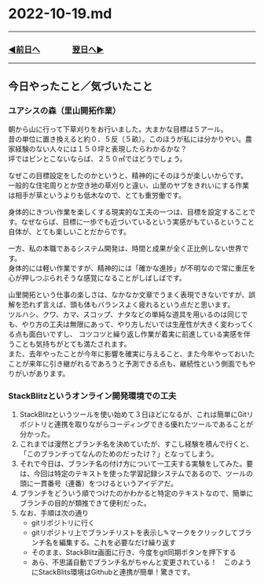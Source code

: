 # 2022-10-19.md  
  
---
### [◀️前日へ](https://github.com/yuasys/chatty-journal/blob/main/2022/10/2022-10-18.md)&emsp;&emsp;&emsp;&emsp;[翌日へ▶️](https://github.com/yuasys/chatty-journal/blob/main/2022/10/2022-10-20.md)
---

## 今日やったこと／気づいたこと

### ユアシスの森（里山開拓作業）  

朝から山に行って下草刈りをお行いました。大まかな目標は５アール。  
昔の単位に置き換えると約０．５反（５畝）。このほうが私には分かりやい。農家経験のない人々には１５０坪と表現したらわかるかな？  
坪ではピンとこないならば、２５０㎡ではどうでしょう。  

なぜこの目標設定をしたのかというと、精神的にそのほうが楽しいからです。  
一般的な住宅周りとか空き地の草刈りと違い、山里のヤブをきれいにする作業は相手が草というよりも低木なので、とても重労働です。  

身体的にきつい作業を楽しくする現実的な工夫の一つは、目標を設定することです。なぜならば、目標に一歩でも近づいているという実感がもているということ自体が、とても楽しいことだからです。  


一方、私の本職であるシステム開発は、時間と成果が全く正比例しない世界です。  
身体的には軽い作業ですが、精神的には「確かな進捗」が不明なので常に重圧を心が押しつぶられそうな感覚になることがしばしばです。  

山里開拓という仕事の楽しさは、なかなか文章でうまく表現できないですが、誤解を恐れず言えば、頭も体もバランスよく疲れるという点だと思います。  
ツルハシ、クワ、カマ、スコップ、ナタなどの単純な道具を用いるのは同じでも、やり方の工夫は無限にあって、やり方しだいでは生産性が大きく変わってくる点も面白いですし、
コツコツと繰り返し作業が着実に前進している実感を伴うことも気持ちがとても満たされます。  
また、去年やったことが今年に影響を確実に与えること、また今年やっておいたことが来年に引き継がれるであろうと予測できる点も、継続性という側面でもやりがいがあります。

### StackBlitzというオンライン開発環境での工夫  

1. StackBlitzというツールを使い始めて３日ほどになるが、これは簡単にGitリポジトリと連携を取りながらコーディングできる優れたツールであることが分かった。  
2. これまでは漫然とブランチ名を決めていたが、すこし経験を積んで行くと、「このブランチってなんのためのだったけ？」となってしまう。 
3. それで今日は、ブランチ名の付け方について一工夫する実験をしてみた。要は、今回は特定のテキストを使った学習記録システムであるので、ツールの頭に一貫番号（連番）をつけるというアイデアだ。  
4. ブランチをどういう順でつけたのかわかると特定のテキストなので、簡単にブランチの目的が類推できて便利だった。
5. なお、手順は次の通り
    - gitリポジトリに行く
    - gitリポジトリ上でブランチリストを表示し✎マークをクリックしてブランチ名を編集する。これを必要なだけ繰り返す
    - そのまま、StackBlitz画面に行き、今度をgit同期ボタンを押下する
    - あら、不思議自動でブランチ名がちゃんと変更されている！　このようにStackBlits環境はGithubと連携が簡単！驚きです。
   
